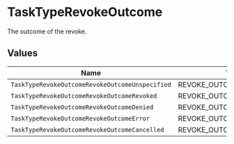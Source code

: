 # TaskTypeRevokeOutcome

 The outcome of the revoke.



## Values

| Name                                            | Value                                           |
| ----------------------------------------------- | ----------------------------------------------- |
| `TaskTypeRevokeOutcomeRevokeOutcomeUnspecified` | REVOKE_OUTCOME_UNSPECIFIED                      |
| `TaskTypeRevokeOutcomeRevokeOutcomeRevoked`     | REVOKE_OUTCOME_REVOKED                          |
| `TaskTypeRevokeOutcomeRevokeOutcomeDenied`      | REVOKE_OUTCOME_DENIED                           |
| `TaskTypeRevokeOutcomeRevokeOutcomeError`       | REVOKE_OUTCOME_ERROR                            |
| `TaskTypeRevokeOutcomeRevokeOutcomeCancelled`   | REVOKE_OUTCOME_CANCELLED                        |